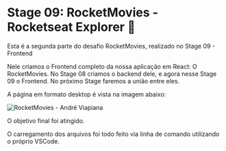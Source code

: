 # Stage 09: RocketMovies - Rocketseat Explorer :rocket:

Esta é a segunda parte do desafio RocketMovies, realizado no Stage 09 - Frontend

Nele criamos o Frontend completo da nossa aplicação em React: O RocketMovies.
No Stage 08 criamos o backend dele, e agora nesse Stage 09 o Frontend. No próximo Stage faremos a união entre eles.

A página em formato desktop é vista na imagem abaixo:

![RocketMovies - André Viapiana](https://user-images.githubusercontent.com/106932234/186273254-9768328e-9994-491a-9a05-707e0733edd1.png)

O objetivo final foi atingido.

O carregamento dos arquivos foi todo feito via linha de comando utilizando o próprio VSCode.
